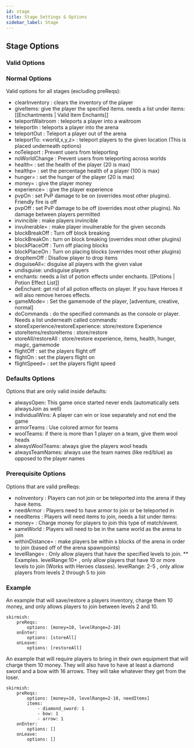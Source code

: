 ```yaml
---
id: stage
title: Stage Settings & Options
sidebar_label: Stage
---
```

## Stage Options

### Valid Options
### Normal Options
Valid options for all stages (excluding preReqs):
* clearInventory : clears the inventory of the player
* giveItems: give the player the specified items. needs a list under items: [[Enchantments | Valid Item Enchants]]
* teleportWaitroom : teleports a player into a waitroom
* teleportIn : teleports a player into the arena
* teleportOut : Teleport a player out of the arena
* teleportTo: <world,x,y,z> : teleport players to the given location (This is placed underneath options)
* noTeleport : Prevent users from teleporting
* noWorldChange : Prevent users from teleporting across worlds
* health=<health amount> : set the health of the player (20 is max)
* healthp=<health percentage> : set the percentage health of a player (100 is max)
* hunger=<hunger amount> : set the hunger of the player (20 is max)
* money=<money to give> : give the player money
* experience=<exp to give> : give the player experience
* pvpOn : set PvP damage to be on (overrides most other plugins). Friendly fire is off
* pvpOff : set PvP damage to be off (overrides most other plugins). No damage between players permitted
* invincible : make players invincible
* invulnerable=<time in seconds> : make player invulnerable for the given seconds
* blockBreakOff : Turn off block breaking
* blockBreakOn : turn on block breaking (overrides most other plugins)
* blockPlaceOff : Turn off placing blocks
* blockPlaceOn : Turn on placing blocks (overrides most other plugins)
* dropItemOff : Disallow player to drop items
* disguiseAll=<name>: disguise all players with the given value
* undisguise: undisguise players
* enchants: needs a list of potion effects under enchants. [[Potions | Potion Effect List]]
* deEnchant: get rid of all potion effects on player. If you have Heroes it will also remove heroes effects.
* gameMode=<GameMode> : Set the gamemode of the player, [adventure, creative, normal]
* doCommands : do the specified commands as the console or player. Needs a list underneath called commands:
* storeExperience/restoreExperience: store/restore Experience
* storeItems/restoreItems : store/restore
* storeAll/restoreAll : store/restore experience, items, health, hunger, magic, gamemode
* flightOff : set the players flight off
* flightOn : set the players flight on
* flightSpeed=<float> : set the players flight speed

### Defaults Options
Options that are only valid inside defaults:
* alwaysOpen: This game once started never ends (automatically sets alwaysJoin as well)
* individualWins: A player can win or lose separately and not end the game
* armorTeams : Use colored armor for teams
* woolTeams: if there is more than 1 player on a team, give them wool heads
* alwaysWoolTeams: always give the players wool heads
* alwaysTeamNames: always use the team names (like red/blue) as opposed to the player names

### Prerequisite Options
Options that are valid preReqs:
* noInventory : Players can not join or be teleported into the arena if they have items.
* needArmor : Players need to have armor to join or be teleported in
* needItems : Players will need items to join, needs a list under items:
* money=<money> : Charge money for players to join this type of match/event.
* sameWorld : Players will need to be in the same world as the arena to join
* withinDistance=<x> : make players be within x blocks of the arena in order to join (based off of the arena spawnpoints)
* levelRange=<range> : Only allow players that have the specified levels to join.
** Examples. levelRange:10+ , only allow players that have 10 or more levels to join (Works with Heroes classes). levelRange: 2-5 , only allow players from levels 2 through 5 to join

### Example
An example that will save/restore a players inventory, charge them 10 money, and only allows players to join between levels 2 and 10.
```
skirmish:
    preReqs:
        options: [money=10, levelRange=2-10]
    onEnter:
        options: [storeAll]
    onLeave:
        options: [restoreAll]
```
An example that will require players to bring in their own equipment that will charge them 10 money. They will also have to have at least a diamond sword and a bow with 16 arrows. They will take whatever they get from the loser.
```
skirmish:
    preReqs:
        options: [money=10, levelRange=2-10, needItems]
        items:
            - diamond_sword: 1
            - bow: 1
            - arrow: 1
    onEnter:
        options: []
    onLeave:
        options: []
```